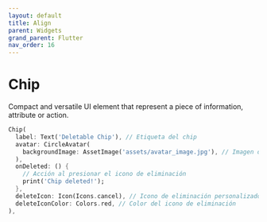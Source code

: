 ```yaml
---
layout: default
title: Align
parent: Widgets
grand_parent: Flutter
nav_order: 16
---
```


# Chip
Compact and versatile UI element that represent a piece of information, attribute or action.

```dart
Chip(
  label: Text('Deletable Chip'), // Etiqueta del chip
  avatar: CircleAvatar(
    backgroundImage: AssetImage('assets/avatar_image.jpg'), // Imagen de fondo del avatar
  ),
  onDeleted: () {
    // Acción al presionar el icono de eliminación
    print('Chip deleted!');
  },
  deleteIcon: Icon(Icons.cancel), // Icono de eliminación personalizado
  deleteIconColor: Colors.red, // Color del icono de eliminación
),
```
